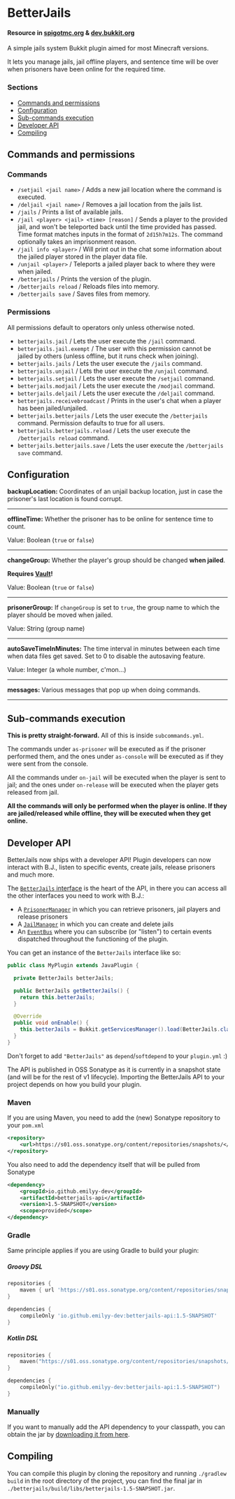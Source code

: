 # BetterJails


#### Resource in [spigotmc.org](https://www.spigotmc.org/resources/betterjails.76001/) & [dev.bukkit.org](https://dev.bukkit.org/projects/betterjails)

A simple jails system Bukkit plugin aimed for most Minecraft versions.

It lets you manage jails, jail offline players, and sentence time will be over when prisoners have
been online for the required time.


### Sections

* [Commands and permissions](#Commands-and-permissions)
* [Configuration](#Configuration)
* [Sub-commands execution](#Sub-commands-execution)
* [Developer API](#Developer-API)
* [Compiling](#Compiling)


## Commands and permissions


### Commands

* `/setjail <jail name>` / Adds a new jail location where the command is executed.
* `/deljail <jail name>` / Removes a jail location from the jails list.
* `/jails` / Prints a list of available jails.
* `/jail <player> <jail> <time> [reason]` / Sends a player to the provided jail, and won't be teleported back
  until the time provided has passed. Time format matches inputs in the format of `2d15h7m12s`.
  The command optionally takes an imprisonment reason.
* `/jail info <player>` / Will print out in the chat some information about the jailed player stored
  in the player data file.
* `/unjail <player>` / Teleports a jailed player back to where they were when jailed.
* `/betterjails` / Prints the version of the plugin.
* `/betterjails reload` / Reloads files into memory.
* `/betterjails save` / Saves files from memory.


### Permissions

All permissions default to operators only unless otherwise noted.

* `betterjails.jail` / Lets the user execute the `/jail` command.
* `betterjails.jail.exempt` / The user with this permission cannot be jailed by others (unless
  offline, but it runs check when joining).
* `betterjails.jails` / Lets the user execute the `/jails` command.
* `betterjails.unjail` / Lets the user execute the `/unjail` command.
* `betterjails.setjail` / Lets the user execute the `/setjail` command.
* `betterjails.modjail` / Lets the user execute the `/modjail` command.
* `betterjails.deljail` / Lets the user execute the `/deljail` command.
* `betterjails.receivebroadcast` / Prints in the user's chat when a player has been jailed/unjailed.
* `betterjails.betterjails` / Lets the user execute the `/betterjails` command. Permission defaults
  to true for all users.
* `betterjails.betterjails.reload` / Lets the user execute the `/betterjails reload` command.
* `betterjails.betterjails.save` / Lets the user execute the `/betterjails save` command.


## Configuration

**backupLocation:**
Coordinates of an unjail backup location, just in case the prisoner's last location is found
corrupt.

___

**offlineTime:**
Whether the prisoner has to be online for sentence time to count.

Value: Boolean (`true` or `false`)

___

**changeGroup:**
Whether the player's group should be changed **when jailed**.

**Requires [Vault](https://dev.bukkit.org/projects/vault/files)!**

Value: Boolean (`true` or `false`)

___

**prisonerGroup:**
If `changeGroup` is set to `true`, the group name to which the player should be moved when jailed.

Value: String (group name)

___

**autoSaveTimeInMinutes:**
The time interval in minutes between each time when data files get saved. Set to 0 to disable the
autosaving feature.

Value: Integer (a whole number, c'mon...)

___

**messages:**
Various messages that pop up when doing commands.

___


## Sub-commands execution

**This is pretty straight-forward.**
All of this is inside `subcommands.yml`.

The commands under `as-prisoner` will be executed as if the prisoner performed them, and the ones
under `as-console` will be executed as if they were sent from the console.

All the commands under `on-jail` will be executed when the player is sent to jail; and the ones
under `on-release` will be executed when the player gets released from jail.

**All the commands will only be performed when the player is online. If they are jailed/released
while offline, they will be executed when they get online.**


## Developer API

BetterJails now ships with a developer API! Plugin developers can now interact with B.J., listen to
specific events, create jails, release prisoners and much more.

The [`BetterJails` interface](https://github.com/emilyy-dev/BetterJails/blob/v1/api/src/main/java/com/github/fefo/betterjails/api/BetterJails.java) is the heart of the API, in there you can access all the other interfaces you need to work with B.J.:
* A [`PrisonerManager`](https://github.com/emilyy-dev/BetterJails/blob/v1/api/src/main/java/com/github/fefo/betterjails/api/model/prisoner/PrisonerManager.java) in which you can retrieve prisoners, jail players and release prisoners
* A [`JailManager`](https://github.com/emilyy-dev/BetterJails/blob/v1/api/src/main/java/com/github/fefo/betterjails/api/model/jail/JailManager.java) in which you can create and delete jails
* An [`EventBus`](https://github.com/emilyy-dev/BetterJails/blob/v1/api/src/main/java/com/github/fefo/betterjails/api/event/EventBus.java) where you can subscribe (or "listen") to certain events dispatched throughout the functioning of the plugin.

You can get an instance of the `BetterJails` interface like so:

````java
public class MyPlugin extends JavaPlugin {

  private BetterJails betterJails;

  public BetterJails getBetterJails() {
    return this.betterJails;
  }

  @Override
  public void onEnable() {
    this.betterJails = Bukkit.getServicesManager().load(BetterJails.class);
  }
}
````

Don't forget to add `"BetterJails"` as `depend`/`softdepend` to your `plugin.yml` :)

The API is published in OSS Sonatype as it is currently in a snapshot state (and will be for the
rest of v1 lifecycle). Importing the BetterJails API to your project depends on how you build your
plugin.


### Maven

If you are using Maven, you need to add the (new) Sonatype repository to your `pom.xml`
```xml
<repository>
    <url>https://s01.oss.sonatype.org/content/repositories/snapshots/</url>
</repository>
```
You also need to add the dependency itself that will be pulled from Sonatype
```xml
<dependency>
    <groupId>io.github.emilyy-dev</groupId>
    <artifactId>betterjails-api</artifactId>
    <version>1.5-SNAPSHOT</version>
    <scope>provided</scope>
</dependency>
```


### Gradle

Same principle applies if you are using Gradle to build your plugin:


##### Groovy DSL

```groovy
repositories {
    maven { url 'https://s01.oss.sonatype.org/content/repositories/snapshots/' }
}

dependencies {
    compileOnly 'io.github.emilyy-dev:betterjails-api:1.5-SNAPSHOT'
}
```


##### Kotlin DSL

```kotlin
repositories {
    maven("https://s01.oss.sonatype.org/content/repositories/snapshots/")
}

dependencies {
    compileOnly("io.github.emilyy-dev:betterjails-api:1.5-SNAPSHOT")
}
```


### Manually

If you want to manually add the API dependency to your classpath, you can obtain the jar by [downloading it from here](https://s01.oss.sonatype.org/content/repositories/snapshots/io/github/emilyy-dev/betterjails-api/1.5-SNAPSHOT/).


## Compiling

You can compile this plugin by cloning the repository and running `./gradlew build` in the root
directory of the project, you can find the final jar in `./betterjails/build/libs/betterjails-1.5-SNAPSHOT.jar`.
